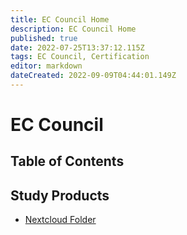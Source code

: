 ```yaml
---
title: EC Council Home
description: EC Council Home
published: true
date: 2022-07-25T13:37:12.115Z
tags: EC Council, Certification
editor: markdown
dateCreated: 2022-09-09T04:44:01.149Z
---
```

# EC Council

## Table of Contents

## Study Products
- [Nextcloud Folder](https://nextcloud.commsnet.org/index.php/s/xzYqKLxyQXyfkmz)